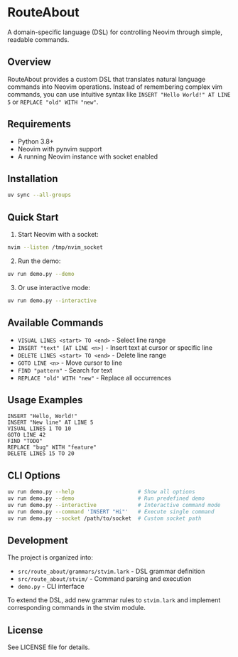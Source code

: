 # RouteAbout

A domain-specific language (DSL) for controlling Neovim through simple, readable commands.

## Overview

RouteAbout provides a custom DSL that translates natural language commands into Neovim operations. Instead of remembering complex vim commands, you can use intuitive syntax like `INSERT "Hello World!" AT LINE 5` or `REPLACE "old" WITH "new"`.

## Requirements

- Python 3.8+
- Neovim with pynvim support
- A running Neovim instance with socket enabled

## Installation

```bash
uv sync --all-groups
```

## Quick Start

1. Start Neovim with a socket:
```bash
nvim --listen /tmp/nvim_socket
```

2. Run the demo:
```bash
uv run demo.py --demo
```

3. Or use interactive mode:
```bash
uv run demo.py --interactive
```

## Available Commands

- `VISUAL LINES <start> TO <end>` - Select line range
- `INSERT "text" [AT LINE <n>]` - Insert text at cursor or specific line
- `DELETE LINES <start> TO <end>` - Delete line range
- `GOTO LINE <n>` - Move cursor to line
- `FIND "pattern"` - Search for text
- `REPLACE "old" WITH "new"` - Replace all occurrences

## Usage Examples

```
INSERT "Hello, World!"
INSERT "New line" AT LINE 5
VISUAL LINES 1 TO 10
GOTO LINE 42
FIND "TODO"
REPLACE "bug" WITH "feature"
DELETE LINES 15 TO 20
```

## CLI Options

```bash
uv run demo.py --help                    # Show all options
uv run demo.py --demo                    # Run predefined demo
uv run demo.py --interactive             # Interactive command mode
uv run demo.py --command 'INSERT "Hi"'   # Execute single command
uv run demo.py --socket /path/to/socket  # Custom socket path
```

## Development

The project is organized into:

- `src/route_about/grammars/stvim.lark` - DSL grammar definition
- `src/route_about/stvim/` - Command parsing and execution
- `demo.py` - CLI interface

To extend the DSL, add new grammar rules to `stvim.lark` and implement corresponding commands in the stvim module.

## License

See LICENSE file for details.
